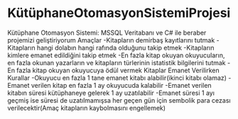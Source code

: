 # KütüphaneOtomasyonSistemiProjesi
Kütüphane Otomasyon Sistemi: MSSQL Veritabanı ve C# ile beraber projemizi geliştiriyorum
Amaçlar
   -Kitapların demirbaş kayıtlarını tutmak
   -Kitapların hangi dolabın hangi rafında olduğunu takip etmek
   -Kitapların kimlere emanet edildiğini takip etmek
   -En fazla kitap okuyan okuyucuların, en fazla okunan yazarların ve kitapların türlerinin istatistik bilgilerini tutmak
   -En fazla kitap okuyan okuyucuya ödül vermek 
Kitaplar Emanet Verilirken Kurallar
   -Okuyucu en fazla 1 tane emanet kitabı alabilir(ikinci kitabı olamaz)
   -Emanet verilen kitap en fazla 1 ay okuyucuda kalabilir
   -Emanet verilen kitabın süresi kütüphaneye gelerek 1 ay uzatılabilir
   -Emanet süresi 1 ayı geçmiş ise süresi de uzatılmamışsa her geçen gün için sembolik para cezası verilecektir(Amaç kitapların kaybolmasını engellemek) 
